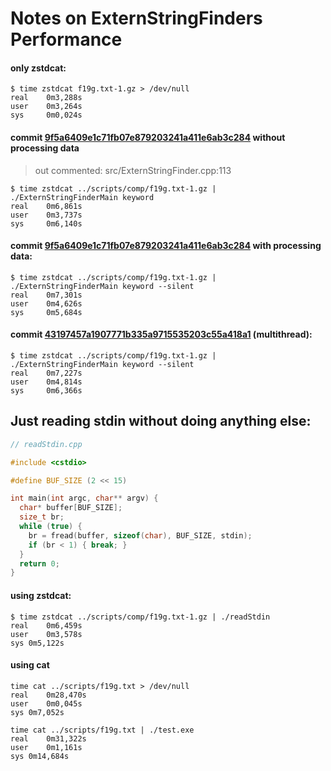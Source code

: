 # Notes on ExternStringFinders Performance
#### only zstdcat:
```
$ time zstdcat f19g.txt-1.gz > /dev/null
real    0m3,288s
user    0m3,264s
sys     0m0,024s
```


#### commit [9f5a6409e1c71fb07e879203241a411e6ab3c284](https://github.com/lfreist/bachelorprojekt/commit/9f5a6409e1c71fb07e879203241a411e6ab3c284) without processing data
> out commented: src/ExternStringFinder.cpp:113
```
$ time zstdcat ../scripts/comp/f19g.txt-1.gz | ./ExternStringFinderMain keyword
real    0m6,861s
user    0m3,737s
sys     0m6,140s
```

#### commit [9f5a6409e1c71fb07e879203241a411e6ab3c284](https://github.com/lfreist/bachelorprojekt/commit/9f5a6409e1c71fb07e879203241a411e6ab3c284) with processing data:
```
$ time zstdcat ../scripts/comp/f19g.txt-1.gz | ./ExternStringFinderMain keyword --silent
real    0m7,301s
user    0m4,626s
sys     0m5,684s
```

#### commit [43197457a1907771b335a9715535203c55a418a1](https://github.com/lfreist/bachelorprojekt/commit/43197457a1907771b335a9715535203c55a418a1) (multithread):
```
$ time zstdcat ../scripts/comp/f19g.txt-1.gz | ./ExternStringFinderMain keyword --silent
real    0m7,227s
user    0m4,814s
sys     0m6,366s
```

## Just reading stdin without doing anything else:
```c++
// readStdin.cpp

#include <cstdio>

#define BUF_SIZE (2 << 15)

int main(int argc, char** argv) {
  char* buffer[BUF_SIZE];
  size_t br;
  while (true) {
    br = fread(buffer, sizeof(char), BUF_SIZE, stdin);
    if (br < 1) { break; }
  }
  return 0;
}
```
#### using zstdcat:
```
$ time zstdcat ../scripts/comp/f19g.txt-1.gz | ./readStdin
real	0m6,459s
user	0m3,578s
sys	0m5,122s
```

#### using cat
```
time cat ../scripts/f19g.txt > /dev/null
real	0m28,470s
user	0m0,045s
sys	0m7,052s
```

```
time cat ../scripts/f19g.txt | ./test.exe 
real	0m31,322s
user	0m1,161s
sys	0m14,684s
```
